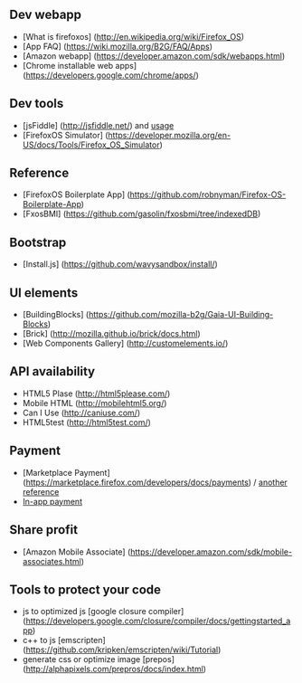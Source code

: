 ## Dev webapp

 * [What is firefoxos] (http://en.wikipedia.org/wiki/Firefox_OS)
 * [App FAQ] (https://wiki.mozilla.org/B2G/FAQ/Apps)
 * [Amazon webapp] (https://developer.amazon.com/sdk/webapps.html)
 * [Chrome installable web apps] (https://developers.google.com/chrome/apps/)

## Dev tools

 * [jsFiddle] (http://jsfiddle.net/) and [usage](http://www.cool3c.com/article/70384)
 * [FirefoxOS Simulator] (https://developer.mozilla.org/en-US/docs/Tools/Firefox_OS_Simulator)

## Reference

 * [FirefoxOS Boilerplate App] (https://github.com/robnyman/Firefox-OS-Boilerplate-App)
 * [FxosBMI] (https://github.com/gasolin/fxosbmi/tree/indexedDB)

## Bootstrap

 * [Install.js] (https://github.com/wavysandbox/install/)

## UI elements

 * [BuildingBlocks] (https://github.com/mozilla-b2g/Gaia-UI-Building-Blocks)
 * [Brick] (http://mozilla.github.io/brick/docs.html)
 * [Web Components Gallery] (http://customelements.io/)

## API availability
 * HTML5 Plase (http://html5please.com/)
 * Mobile HTML (http://mobilehtml5.org/)
 * Can I Use (http://caniuse.com/)
 * HTML5test (http://html5test.com/)

## Payment
 * [Marketplace Payment] (https://marketplace.firefox.com/developers/docs/payments) / [another reference](https://developer.mozilla.org/en-US/docs/Web/Apps/FAQs/Marketplace_payments)
 * [In-app payment](https://developer.mozilla.org/en-US/docs/Web/Apps/Publishing/In-app_payments)

## Share profit

 * [Amazon Mobile Associate] (https://developer.amazon.com/sdk/mobile-associates.html)

## Tools to protect your code

 * js to optimized js [google closure compiler] (https://developers.google.com/closure/compiler/docs/gettingstarted_app)
 * c++ to js [emscripten] (https://github.com/kripken/emscripten/wiki/Tutorial)
 * generate css or optimize image [prepos] (http://alphapixels.com/prepros/docs/index.html)
